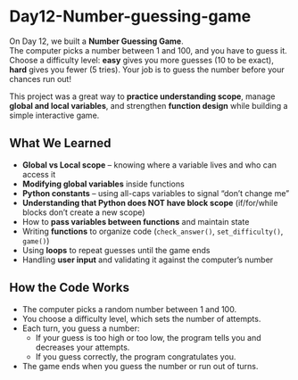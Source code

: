 # Day12-Number-guessing-game

On Day 12, we built a **Number Guessing Game**.  
The computer picks a number between 1 and 100, and you have to guess it.  
Choose a difficulty level: **easy** gives you more guesses (10 to be exact), **hard** gives you fewer (5 tries).  Your job is to guess the number before your chances run out!

This project was a great way to **practice understanding scope**, manage **global and local variables**, and strengthen **function design** while building a simple interactive game.  

## What We Learned

- **Global vs Local scope** – knowing where a variable lives and who can access it
- **Modifying global variables** inside functions
- **Python constants** – using all-caps variables to signal “don’t change me”
- **Understanding that Python does NOT have block scope** (if/for/while blocks don’t create a new scope)
- How to **pass variables between functions** and maintain state
- Writing **functions** to organize code (`check_answer()`, `set_difficulty()`, `game()`)
- Using **loops** to repeat guesses until the game ends
- Handling **user input** and validating it against the computer’s number


## How the Code Works

- The computer picks a random number between 1 and 100.
- You choose a difficulty level, which sets the number of attempts.
- Each turn, you guess a number:
  - If your guess is too high or too low, the program tells you and decreases your attempts.
  - If you guess correctly, the program congratulates you.
- The game ends when you guess the number or run out of turns.

